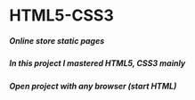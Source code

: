 # HTML5-CSS3
##### Online store static pages
##### In this project I mastered **HTML5, CSS3** mainly
##### Open project with any browser (start HTML)
